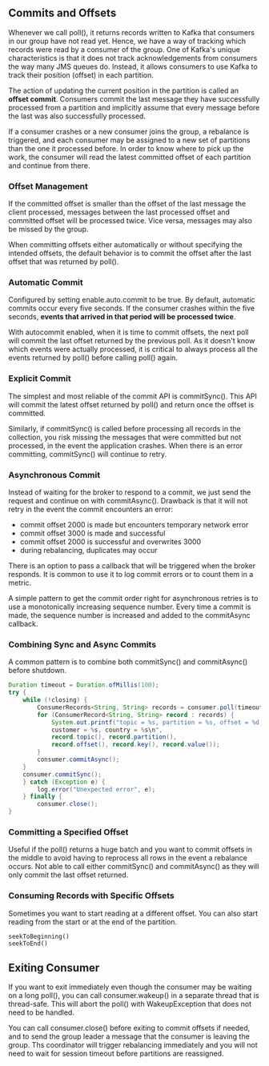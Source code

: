 ## Commits and Offsets

Whenever we call poll(), it returns records written to Kafka that consumers in our group have not read yet. Hence, we have a way of tracking which records were read by a consumer of the group. One of Kafka's unique characteristics is that it does not track acknowledgements from consumers the way many JMS queues do. Instead, it allows consumers to use Kafka to track their position (offset) in each partition.

The action of updating the current position in the partition is called an **offset commit**. Consumers commit the last message they have successfully processed from a partition and implicitly assume that every message before the last was also successfully processed.

If a consumer crashes or a new consumer joins the group, a rebalance is triggered, and each consumer may be assigned to a new set of partitions than the one it processed before. In order to know where to pick up the work, the consumer will read the latest committed offset of each partition and continue from there.

### Offset Management

If the committed offset is smaller than the offset of the last message the client processed, messages between the last processed offset and committed offset will be processed twice. Vice versa, messages may also be missed by the group.

When committing offsets either automatically or without specifying the intended offsets, the default behavior is to commit the offset after the last offset that was returned by poll().

### Automatic Commit

Configured by setting enable.auto.commit to be true. By default, automatic commits occur every five seconds. If the consumer crashes within the five seconds, **events that arrived in that period will be processed twice**.

With autocommit enabled, when it is time to commit offsets, the next poll will commit the last offset returned by the previous poll. As it doesn't know which events were actually processed, it is critical to always process all the events returned by poll() before calling poll() again.

### Explicit Commit

The simplest and most reliable of the commit API is commitSync(). This API will commit the latest offset returned by poll() and return once the offset is committed.

Similarly, if commitSync() is called before processing all records in the collection, you risk missing the messages that were committed but not processed, in the event the application crashes. When there is an error committing, commitSync() will continue to retry.

### Asynchronous Commit

Instead of waiting for the broker to respond to a commit, we just send the request and continue on with commitAsync(). Drawback is that it will not retry in the event the commit encounters an error:

- commit offset 2000 is made but encounters temporary network error
- commit offset 3000 is made and successful
- commit offset 2000 is successful and overwrites 3000
- during rebalancing, duplicates may occur

There is an option to pass a callback that will be triggered when the broker responds. It is common to use it to log commit errors or to count them in a metric.

A simple pattern to get the commit order right for asynchronous retries is to use a monotonically increasing sequence number. Every time a commit is made, the sequence number is increased and added to the commitAsync callback.

### Combining Sync and Async Commits

A common pattern is to combine both commitSync() and commitAsync() before shutdown.

```java
Duration timeout = Duration.ofMillis(100);
try {
    while (!closing) {
        ConsumerRecords<String, String> records = consumer.poll(timeout);
        for (ConsumerRecord<String, String> record : records) {
            System.out.printf("topic = %s, partition = %s, offset = %d,
            customer = %s, country = %s\n",
            record.topic(), record.partition(),
            record.offset(), record.key(), record.value());
        }
        consumer.commitAsync();
    }
    consumer.commitSync();
    } catch (Exception e) {
        log.error("Unexpected error", e);
    } finally {
        consumer.close();
}
```

### Committing a Specified Offset

Useful if the poll() returns a huge batch and you want to commit offsets in the middle to avoid having to reprocess all rows in the event a rebalance occurs. Not able to call either commitSync() and commitAsync() as they will only commit the last offset returned.

### Consuming Records with Specific Offsets

Sometimes you want to start reading at a different offset. You can also start reading from the start or at the end of the partition.

```
seekToBeginning()
seekToEnd()
```

## Exiting Consumer

If you want to exit immediately even though the consumer may be waiting on a long poll(), you can call consumer.wakeup() in a separate thread that is thread-safe. This will abort the poll() with WakeupException that does not need to be handled.

You can call consumer.close() before exiting to commit offsets if needed, and to send the group leader a message that the consumer is leaving the group. Ths coordinator will trigger rebalancing immediately and you will not need to wait for session timeout before partitions are reassigned.
